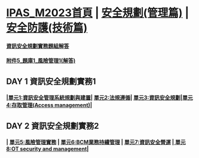 # [IPAS_M2023首頁](../README.md)  | [安全規劃(管理篇)](./readme.md)  | [安全防護(技術篇)](../T)
#### [資訊安全規劃實務題組解答](./題組解答.md) 
#### [附件5_題庫1_風險管理1(解答)](./附件5_題庫1_風險管理1.pdf)
## DAY 1	資訊安全規劃實務1	
#### |[單元1:資訊安全管理系統規劃與建置](./單元1.md)| [單元2:法規遵循](./單元2.md)| [單元3:資訊安全規劃](./單元3.md)|[單元4:存取管理(Access management)](./單元4.md)|

## DAY 2	資訊安全規劃實務2	
#### | [單元5:風險管理實務](./單元5.md) | [單元6:BCM業務持續管理](./單元6.md) | [單元7:資訊安全營運](./單元7.md) |[ 單元8:OT security and management](./單元8.md)|

